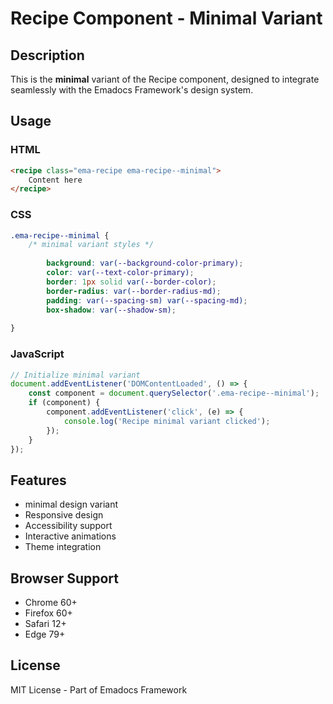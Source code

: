 # Recipe Component - Minimal Variant

## Description
This is the **minimal** variant of the Recipe component, designed to integrate seamlessly with the Emadocs Framework's design system.

## Usage

### HTML
```html
<recipe class="ema-recipe ema-recipe--minimal">
    Content here
</recipe>
```

### CSS
```css
.ema-recipe--minimal {
    /* minimal variant styles */
    
        background: var(--background-color-primary);
        color: var(--text-color-primary);
        border: 1px solid var(--border-color);
        border-radius: var(--border-radius-md);
        padding: var(--spacing-sm) var(--spacing-md);
        box-shadow: var(--shadow-sm);
    
}
```

### JavaScript
```javascript
// Initialize minimal variant
document.addEventListener('DOMContentLoaded', () => {
    const component = document.querySelector('.ema-recipe--minimal');
    if (component) {
        component.addEventListener('click', (e) => {
            console.log('Recipe minimal variant clicked');
        });
    }
});
```

## Features
- minimal design variant
- Responsive design
- Accessibility support
- Interactive animations
- Theme integration

## Browser Support
- Chrome 60+
- Firefox 60+
- Safari 12+
- Edge 79+

## License
MIT License - Part of Emadocs Framework
